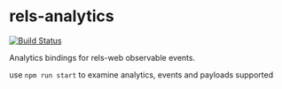# rels-analytics

[![Build Status](https://travis-ci.com/reallyenglish-global/rels-analytics.svg?token=nQpkqttSTJftx5LczSUb&branch=master)](https://travis-ci.com/reallyenglish-global/rels-analytics)

Analytics bindings for rels-web observable events.

use `npm run start` to examine analytics, events and payloads supported
